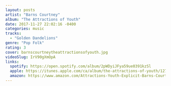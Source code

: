 ```yaml
---
layout: posts
artist: "Barns Courtney"
album: "The Attractions of Youth"
date: 2017-11-27 22:02:16 -0400
categories: music
tracks:
  - "Golden Dandelions"
genre: "Pop Folk"
rating: 3
cover: barnscourtneytheattractionsofyouth.jpg
videoSlug: IrV90gXmOpA
links:
  spotify: https://open.spotify.com/album/2pWDyiJFya59ue0391kzSl
  apple: https://itunes.apple.com/ca/album/the-attractions-of-youth/1273065012
  amazon: https://www.amazon.com/Attractions-Youth-Explicit-Barns-Courtney/dp/B074WY3CX7
---
```




